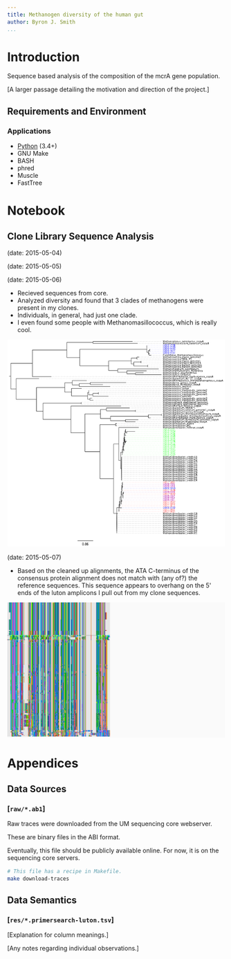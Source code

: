```yaml
---
title: Methanogen diversity of the human gut
author: Byron J. Smith
...
```

<!-- Top Matter {{{-->

# Introduction #
Sequence based analysis of the composition of the mcrA gene population.

[A larger passage detailing the motivation and direction of the project.]

## Requirements and Environment ##
### Applications ###
-  [Python](http://www.python.org/) (3.4+)
-  GNU Make
-  BASH
-  phred
-  Muscle
-  FastTree

<!-- /Top Matter }}}-->

# Notebook #
## Clone Library Sequence Analysis ##
(date: 2015-05-04)

(date: 2015-05-05)

(date: 2015-05-06)

-  Recieved sequences from core.
-  Analyzed diversity and found that 3 clades of methanogens were present in
   my clones.
-  Individuals, in general, had just one clade.
-  I even found some people with Methanomasillococcus, which is really cool.

![This tree shows the outstanding clade, and the segregation by individual.](static/2015-05-07_tree.png)

(date: 2015-05-07)

-  Based on the cleaned up alignments, the ATA C-terminus of the consensus
   protein alignment does not match with (any of?) the reference sequences.
   This sequence appears to overhang on the 5' ends of the luton amplicons I
   pull out from my clone sequences.

![See the clones (at the top) have an aligned 5' overhang that doesn't match _any_ of the references](static/2015-05-07_alignment.png)


# Appendices #
## Data Sources ##
### [`raw/*.ab1`] ###
Raw traces were downloaded from the UM sequencing core webserver.

These are binary files in the ABI format.

Eventually, this file should be publicly available online.  For now, it is
on the sequencing core servers.

```bash
# This file has a recipe in Makefile.
make download-traces
```

## Data Semantics ##
### [`res/*.primersearch-luton.tsv`] ###
[Explanation for column meanings.]

[Any notes regarding individual observations.]

